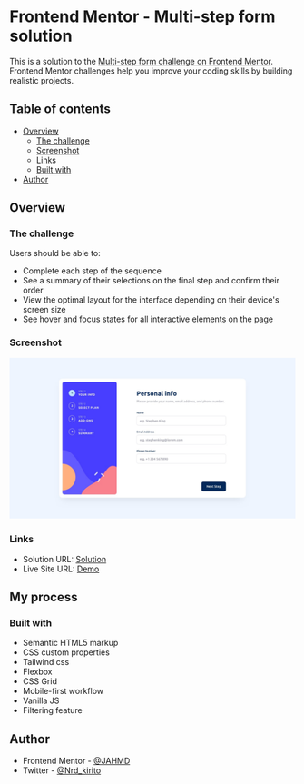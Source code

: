 # Frontend Mentor - Multi-step form solution

This is a solution to the [Multi-step form challenge on Frontend Mentor](https://www.frontendmentor.io/challenges/multistep-form-YVAnSdqQBJ). Frontend Mentor challenges help you improve your coding skills by building realistic projects.

## Table of contents

- [Overview](#overview)
  - [The challenge](#the-challenge)
  - [Screenshot](#screenshot)
  - [Links](#links)
  - [Built with](#built-with)
- [Author](#author)

## Overview

### The challenge

Users should be able to:

- Complete each step of the sequence
- See a summary of their selections on the final step and confirm their order
- View the optimal layout for the interface depending on their device's screen size
- See hover and focus states for all interactive elements on the page

### Screenshot

![Design preview for the Multistep form coding challenge](./images/desktop-design-step-1.jpg)

### Links

- Solution URL: [Solution](https://www.frontendmentor.io/solutions/multistep-form-e6wHyBROOB)
- Live Site URL: [Demo](https://jahmd.github.io/Multistep_form/)

## My process

### Built with

- Semantic HTML5 markup
- CSS custom properties
- Tailwind css
- Flexbox
- CSS Grid
- Mobile-first workflow
- Vanilla JS
- Filtering feature

## Author

- Frontend Mentor - [@JAHMD](https://www.frontendmentor.io/profile/JAHMD)
- Twitter - [@Nrd_kirito](https://twitter.com/Nrd_kirito)
